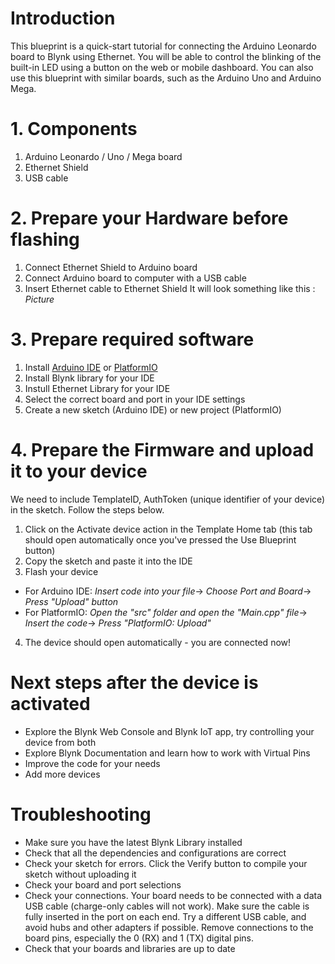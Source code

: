 # Introduction

This blueprint is a quick-start tutorial for connecting the Arduino Leonardo board to Blynk using Ethernet. You will be able to control the blinking of the built-in LED using a button on the web or mobile dashboard. You can also use this blueprint with similar boards, such as the Arduino Uno and Arduino Mega.

# 1. Components 

1. Arduino Leonardo / Uno / Mega board
2. Ethernet Shield
3. USB cable


# 2. Prepare your Hardware before flashing

1. Connect Ethernet Shield to Arduino board
2. Connect Arduino board to computer with a USB cable
3. Insert Ethernet cable to Ethernet Shield
It will look something like this :
*Picture*

# 3. Prepare required software

1. Install [Arduino IDE](https://www.arduino.cc/en/software) or [PlatformIO](https://platformio.org/install)
2. Install Blynk library for your IDE
3. Instull Ethernet Library for your IDE
4. Select the correct board and port in your IDE settings
5. Create a new sketch (Arduino IDE) or new project (PlatformIO)


# 4. Prepare the Firmware and upload it to your device

We need to include TemplateID, AuthToken (unique identifier of your device) in the sketch. Follow the steps below.

1. Click on the Activate device action in the Template Home tab (this tab should open automatically once you've pressed the Use Blueprint button)
2. Copy the sketch and paste it into the IDE
3. Flash your device
* For Arduino IDE:
 *Insert code into your file*->
 *Choose Port and Board*->
 *Press "Upload" button*
* For PlatformIO:
*Open the "src" folder and open the "Main.cpp" file*->
*Insert the code*->
*Press "PlatformIO: Upload"*

4. The device should open automatically - you are connected now!


# Next steps after the device is activated

* Explore the Blynk Web Console and Blynk IoT app, try controlling your device from both
* Explore Blynk Documentation and learn how to work with Virtual Pins
* Improve the code for your needs
* Add more devices


# Troubleshooting

* Make sure you have the latest Blynk Library installed
* Check that all the dependencies and configurations are correct
* Check your sketch for errors. Click the Verify button to compile your sketch without uploading it
* Check your board and port selections
* Check your connections. Your board needs to be connected with a data USB cable (charge-only cables will not work). Make sure the cable is fully inserted in the port on each end. Try a different USB cable, and avoid hubs and other adapters if possible. Remove connections to the board pins, especially the 0 (RX) and 1 (TX) digital pins.
* Check that your boards and libraries are up to date
